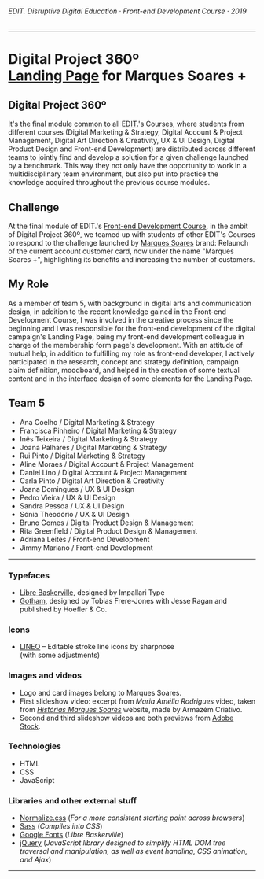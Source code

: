 ###### EDIT. Disruptive Digital Education · Front-end Development Course · 2019 
---
# Digital Project 360º <br> [Landing Page](https://adrianaleites.github.io/edit-front-end-360/) for Marques Soares + 

## Digital Project 360º

It's the final module common to all [EDIT.](https://edit.com.pt/)'s Courses, where students from different courses (Digital Marketing & Strategy, Digital Account & Project Management, Digital Art Direction & Creativity, UX & UI Design, Digital Product Design and Front-end Development) are distributed across different teams to jointly find and develop a solution for a given challenge launched by a benchmark. This way they not only have the opportunity to work in a multidisciplinary team environment, but also put into practice the knowledge acquired throughout the previous course modules. 

## Challenge

At the final module of EDIT.'s [Front-end Development Course](https://edit.com.pt/formacao/curso-frontend-development-porto/), in the ambit of Digital Project 360º, we teamed up with students of other EDIT's Courses to respond to the challenge launched by [Marques Soares](https://www.marquessoares.pt/) brand: Relaunch of the current account customer card, now under the name "Marques Soares +", highlighting its benefits and increasing the number of customers.

## My Role

As a member of team 5, with background in digital arts and communication design, in addition to the recent knowledge gained in the Front-end Development Course, I was involved in the creative process since the beginning and I was responsible for the front-end development of the digital campaign's Landing Page, being my front-end development colleague in charge of the membership form page's development.
With an attitude of mutual help, in addition to fulfilling my role as front-end developer, I actively participated in the research, concept and strategy definition, campaign claim definition, moodboard, and helped in the creation of some textual content and in the interface design of some elements for the Landing Page.

## Team 5

- Ana Coelho / Digital Marketing & Strategy
- Francisca Pinheiro / Digital Marketing & Strategy
- Inês Teixeira / Digital Marketing & Strategy 
- Joana Palhares / Digital Marketing & Strategy
- Rui Pinto / Digital Marketing & Strategy
- Aline Moraes / Digital Account & Project Management
- Daniel Lino / Digital Account & Project Management
- Carla Pinto / Digital Art Direction & Creativity
- Joana Domingues / UX & UI Design
- Pedro Vieira / UX & UI Design
- Sandra Pessoa / UX & UI Design
- Sónia Theodório / UX & UI Design
- Bruno Gomes / Digital Product Design & Management
- Rita Greenfield / Digital Product Design & Management
- Adriana Leites / Front-end Development
- Jimmy Mariano / Front-end Development

---

### Typefaces
- [Libre Baskerville](https://fonts.google.com/specimen/Libre+Baskerville), designed by Impallari Type
- [Gotham](https://www.typography.com/fonts/gotham/overview), designed by Tobias Frere-Jones with Jesse Ragan and published by Hoefler & Co.

### Icons
- [LINEO](https://creativemarket.com/sharpnose/2517764-LINEO-1700-fully-editable-icons) – Editable stroke line icons by sharpnose
<br> (with some adjustments)

### Images and videos
- Logo and card images belong to Marques Soares.
- First slideshow video: excerpt from _Maria Amélia Rodrigues_ video, taken from [_Histórias Marques Soares_](http://historias.marquessoares.pt/) website, made by Armazém Criativo.
- Second and third slideshow videos are both previews from [Adobe Stock](https://stock.adobe.com/).

### Technologies
- HTML
- CSS
- JavaScript 

### Libraries and other external stuff
- [Normalize.css](https://github.com/necolas/normalize.css/) (_For a more consistent starting point across browsers_)
- [Sass](https://sass-lang.com/documentation) (_Compiles into CSS_)
- [Google Fonts](https://fonts.google.com/specimen/Libre+Baskerville#standard-styles) (_Libre Baskerville_)
- [jQuery](https://jquery.com/) (_JavaScript library designed to simplify HTML DOM tree traversal and manipulation, as well as event handling, CSS animation, and Ajax_)

---